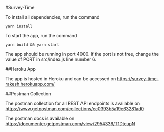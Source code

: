 #Survey-Time

To install all dependencies, run the command

```
yarn install
```


To start the app, run the command

```
yarn build && yarn start
```

The app should be running in port 4000. If the port is not free, 
change the value of PORT in src/index.js line number 6.


##Heroku App

The app is hosted in Heroku and can be accessed on https://survey-time-rakesh.herokuapp.com/


##Postman Collection

The postman collection for all REST API endpoints is available on https://www.getpostman.com/collections/ec0393b5a19e63281ad0

The postman docs is available on https://documenter.getpostman.com/view/2954336/T1DtcupN

